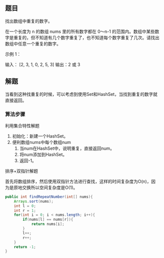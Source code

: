 ## 题目

找出数组中重复的数字。


在一个长度为 n 的数组 nums 里的所有数字都在 0～n-1 的范围内。数组中某些数字是重复的，但不知道有几个数字重复了，也不知道每个数字重复了几次。请找出数组中任意一个重复的数字。

示例 1：

输入：
[2, 3, 1, 0, 2, 5, 3]
输出：2 或 3 

## 解题

当看到这种找重复的时候，可以考虑到使用Set和HashSet，当找到重复的数字就直接返回。

### 算法步骤

利用集合特性解题

1. 初始化：新建一个HashSet。
2. 便利数组nums中每个数组num
   1. 当num在HashSet中，说明重复，直接返回num。
   2. 将num添加到HashSet。
   3. 返回-1。

排序+双指针解题

首先将数组排序，然后使用双指针方法进行查找，这样的时间复杂度为O(n)，因为是原地交换所以空间复杂度是O(1)。

```java
public int findRepeatNumber(int[] nums){
    Arrays.sort(nums);
    int l = 0;
    int r = 1;
    for(int i = 0; i < nums.length; i++){
        if(nums[l] == nums[r]){
            return nums[i];
        }
        l++;
        r++;
    }
    return -1;
}
```
